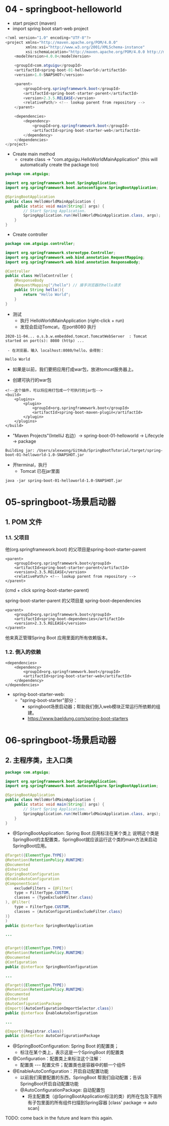 # 04 - springboot-helloworld
 - start project (maven)
 - import spring boot start-web project

```java
<?xml version="1.0" encoding="UTF-8"?>
<project xmlns="http://maven.apache.org/POM/4.0.0"
         xmlns:xsi="http://www.w3.org/2001/XMLSchema-instance"
         xsi:schemaLocation="http://maven.apache.org/POM/4.0.0 http://maven.apache.org/xsd/maven-4.0.0.xsd">
    <modelVersion>4.0.0</modelVersion>

    <groupId>com.atguigu</groupId>
    <artifactId>spring-boot-01-helloworld</artifactId>
    <version>1.0-SNAPSHOT</version>

    <parent>
        <groupId>org.springframework.boot</groupId>
        <artifactId>spring-boot-starter-parent</artifactId>
        <version>2.3.5.RELEASE</version>
        <relativePath/> <!-- lookup parent from repository -->
    </parent>

    <dependencies>
        <dependency>
            <groupId>org.springframework.boot</groupId>
            <artifactId>spring-boot-starter-web</artifactId>
        </dependency>
    </dependencies>
</project>
```

 - Create main method
     - create class -> "com.atguigu.HelloWorldMainApplication" (this will automatically create the package too)
```java
package com.atguigu;

import org.springframework.boot.SpringApplication;
import org.springframework.boot.autoconfigure.SpringBootApplication;

@SpringBootApplication
public class HelloWorldMainApplication {
    public static void main(String[] args) {
        // Start Spring Application.
        SpringApplication.run(HelloWorldMainApplication.class, args);
    }
}
```

 - Create controller
 ```java
 package com.atguigu.controller;
 
 import org.springframework.stereotype.Controller;
 import org.springframework.web.bind.annotation.RequestMapping;
 import org.springframework.web.bind.annotation.ResponseBody;
 
 @Controller
 public class HelloController {
     @ResponseBody
     @RequestMapping("/hello") // 接手浏览器的hello请求
     public String hello(){
         return "Hello World";
     }
 }
 ```
 
- 测试
     - 执行 HelloWorldMainApplication (right-click + run)
     - 发现会启动Tomcat，在port8080 执行
     
```
2020-11-04... o.s.b.w.embedded.tomcat.TomcatWebServer  : Tomcat started on port(s): 8080 (http) ...
```

     - 在浏览器，输入 localhost:8080/hello，会得到：
    
```
Hello World
```
 - 如果是以前，我们要把应用打成war包，放进tomcat服务器上。

 - 创建可执行的war包
```
<!--这个插件，可以将应用打包成一个可执行的jar包-->
<build>
    <plugins>
        <plugin>
            <groupId>org.springframework.boot</groupId>
            <artifactId>spring-boot-maven-plugin</artifactId>
        </plugin>
    </plugins>
</build>
```

 - "Maven Projects"(IntelliJ 右边）-> spring-boot-01-helloworld -> Lifecycle -> package

```
Building jar: /Users/alexwong/GitHub/SpringBootTutorial/target/spring-boot-01-helloworld-1.0-SNAPSHOT.jar
```


 - 开terminal，执行
     - Tomcat 已在jar里面
```
java -jar spring-boot-01-helloworld-1.0-SNAPSHOT.jar
```
# 05-springboot-场景启动器

## 1. POM 文件

### 1.1. 父项目

他(org.springframework.boot) 的父项目是spring-boot-starter-parent

```
<parent>
    <groupId>org.springframework.boot</groupId>
    <artifactId>spring-boot-starter-parent</artifactId>
    <version>2.3.5.RELEASE</version>
    <relativePath/> <!-- lookup parent from repository -->
</parent>
```

(cmd + click spring-boot-starter-parent)

spring-boot-starter-parent 的父项目是 spring-boot-dependencies

```
<parent>
    <groupId>org.springframework.boot</groupId>
    <artifactId>spring-boot-dependencies</artifactId>
    <version>2.3.5.RELEASE</version>
</parent>
```

他来真正管理Spring Boot 应用里面的所有依赖版本。

### 1.2. 倒入的依赖

```
<dependencies>
    <dependency>
        <groupId>org.springframework.boot</groupId>
        <artifactId>spring-boot-starter-web</artifactId>
    </dependency>
</dependencies>
```

 - spring-boot-starter-web:
     - "spring-boot-starter"部分：
         - springboot场景启动器；帮助我们倒入web模块正常运行所依赖的组建。
         - https://www.baeldung.com/spring-boot-starters

# 06-springboot-场景启动器

## 2. 主程序类，主入口类
```java
package com.atguigu;

import org.springframework.boot.SpringApplication;
import org.springframework.boot.autoconfigure.SpringBootApplication;

@SpringBootApplication
public class HelloWorldMainApplication {
    public static void main(String[] args) {
        // Start Spring Application.
        SpringApplication.run(HelloWorldMainApplication.class, args);
    }
}
```

 - @SpringBootApplication: Spring Boot 应用标注在某个类上 说明这个类是SpringBoot的主配置类，SpringBoot就应该运行这个类的main方法来启动SpringBoot应用。


```java
@Target({ElementType.TYPE})
@Retention(RetentionPolicy.RUNTIME)
@Documented
@Inherited
@SpringBootConfiguration
@EnableAutoConfiguration
@ComponentScan(
    excludeFilters = {@Filter(
    type = FilterType.CUSTOM,
    classes = {TypeExcludeFilter.class}
), @Filter(
    type = FilterType.CUSTOM,
    classes = {AutoConfigurationExcludeFilter.class}
)}
)
public @interface SpringBootApplication 

...


@Target({ElementType.TYPE})
@Retention(RetentionPolicy.RUNTIME)
@Documented
@Configuration
public @interface SpringBootConfiguration

...

@Target({ElementType.TYPE})
@Retention(RetentionPolicy.RUNTIME)
@Documented
@Inherited
@AutoConfigurationPackage
@Import({AutoConfigurationImportSelector.class})
public @interface EnableAutoConfiguration

...

@Import({Registrar.class})
public @interface AutoConfigurationPackage

```

 - @SpringBootConfiguration: Spring Boot 的配置类；
     - 标注在某个类上，表示这是一个SpringBoot 的配置类
 - @Configuration：配置类上来标注这个注解：
     - 配置类 --- 配置文件；配置类也是容器中的额一个组件
 - @EnableAutoConfiguration：开启自动配置功能
     - 以前我们需要配置的东西，SpringBoot 帮我们自动配置；告诉SpringBoot开启自动配置功能
     - @AutoConfigurationPackage: 自动配置包
         - 将主配置类（@SpringBootApplication标注的类）的所在包及下面所有子包里面的所有组件扫描到Spring容器 [class' package -> auto scan]

TODO: come back in the future and learn this again.




